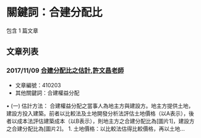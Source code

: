 # 關鍵詞：合建分配比

包含 1 篇文章

## 文章列表

### 2017/11/09 [合建分配比之估計,許文昌老師](../../articles/410203_%E5%90%88%E5%BB%BA%E5%88%86%E9%85%8D%E6%AF%94%E4%B9%8B%E4%BC%B0%E8%A8%88%2C%E8%A8%B1%E6%96%87%E6%98%8C%E8%80%81%E5%B8%AB.md)
- 文章編號：410203
- 其他關鍵詞：合建權益分配

• (一) 估計方法： 合建權益分配之當事人為地主方與建設方。地主方提供土地，建設方投入建築。前者以比較法及土地開發分析法評估土地價格（以A表示），後者以成本法評估建築成本（以B表示），則地主方之合建分配比為[圖片1]，建設方之合建分配比為[圖片2]。 1. 土地價格：以比較法估得比較價格，再以土地...
